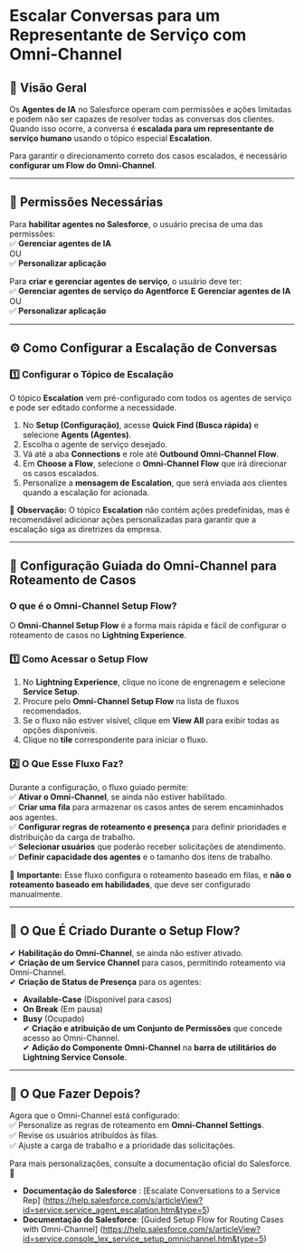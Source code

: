 # **Escalar Conversas para um Representante de Serviço com Omni-Channel**  

## 📌 Visão Geral  
Os **Agentes de IA** no Salesforce operam com permissões e ações limitadas e podem não ser capazes de resolver todas as conversas dos clientes. Quando isso ocorre, a conversa é **escalada para um representante de serviço humano** usando o tópico especial **Escalation**.  

Para garantir o direcionamento correto dos casos escalados, é necessário **configurar um Flow do Omni-Channel**.  

---

## **🔹 Permissões Necessárias**  

Para **habilitar agentes no Salesforce**, o usuário precisa de uma das permissões:  
✅ **Gerenciar agentes de IA**  
OU  
✅ **Personalizar aplicação**  

Para **criar e gerenciar agentes de serviço**, o usuário deve ter:  
✅ **Gerenciar agentes de serviço do Agentforce** **E** **Gerenciar agentes de IA**  
OU  
✅ **Personalizar aplicação**  

---

## **⚙️ Como Configurar a Escalação de Conversas**  

### **1️⃣ Configurar o Tópico de Escalação**  
O tópico **Escalation** vem pré-configurado com todos os agentes de serviço e pode ser editado conforme a necessidade.  

1. No **Setup (Configuração)**, acesse **Quick Find (Busca rápida)** e selecione **Agents (Agentes)**.  
2. Escolha o agente de serviço desejado.  
3. Vá até a aba **Connections** e role até **Outbound Omni-Channel Flow**.  
4. Em **Choose a Flow**, selecione o **Omni-Channel Flow** que irá direcionar os casos escalados.  
5. Personalize a **mensagem de Escalation**, que será enviada aos clientes quando a escalação for acionada.  

🔹 **Observação:** O tópico **Escalation** não contém ações predefinidas, mas é recomendável adicionar ações personalizadas para garantir que a escalação siga as diretrizes da empresa.  

---

## **🚀 Configuração Guiada do Omni-Channel para Roteamento de Casos**  

### **O que é o Omni-Channel Setup Flow?**  
O **Omni-Channel Setup Flow** é a forma mais rápida e fácil de configurar o roteamento de casos no **Lightning Experience**.  

### **1️⃣ Como Acessar o Setup Flow**  
1. No **Lightning Experience**, clique no ícone de engrenagem e selecione **Service Setup**.  
2. Procure pelo **Omni-Channel Setup Flow** na lista de fluxos recomendados.  
3. Se o fluxo não estiver visível, clique em **View All** para exibir todas as opções disponíveis.  
4. Clique no **tile** correspondente para iniciar o fluxo.  

### **2️⃣ O Que Esse Fluxo Faz?**  
Durante a configuração, o fluxo guiado permite:  
✅ **Ativar o Omni-Channel**, se ainda não estiver habilitado.  
✅ **Criar uma fila** para armazenar os casos antes de serem encaminhados aos agentes.  
✅ **Configurar regras de roteamento e presença** para definir prioridades e distribuição da carga de trabalho.  
✅ **Selecionar usuários** que poderão receber solicitações de atendimento.  
✅ **Definir capacidade dos agentes** e o tamanho dos itens de trabalho.  

🔹 **Importante:** Esse fluxo configura o roteamento baseado em filas, e **não o roteamento baseado em habilidades**, que deve ser configurado manualmente.  

---

## **🔧 O Que É Criado Durante o Setup Flow?**  

✔ **Habilitação do Omni-Channel**, se ainda não estiver ativado.  
✔ **Criação de um Service Channel** para casos, permitindo roteamento via Omni-Channel.  
✔ **Criação de Status de Presença** para os agentes:  
   - **Available-Case** (Disponível para casos)  
   - **On Break** (Em pausa)  
   - **Busy** (Ocupado)  
✔ **Criação e atribuição de um Conjunto de Permissões** que concede acesso ao Omni-Channel.  
✔ **Adição do Componente Omni-Channel** na **barra de utilitários do Lightning Service Console**.  

---

## **📌 O Que Fazer Depois?**  
Agora que o Omni-Channel está configurado:  
✅ Personalize as regras de roteamento em **Omni-Channel Settings**.  
✅ Revise os usuários atribuídos às filas.  
✅ Ajuste a carga de trabalho e a prioridade das solicitações.  

Para mais personalizações, consulte a documentação oficial do Salesforce. 🚀  

- **Documentação do Salesforce** : [Escalate Conversations to a Service Rep] (https://help.salesforce.com/s/articleView?id=service.service_agent_escalation.htm&type=5)
 - **Documentação do Salesforce**: [Guided Setup Flow for Routing Cases with Omni-Channel] (https://help.salesforce.com/s/articleView?id=service.console_lex_service_setup_omnichannel.htm&type=5)
